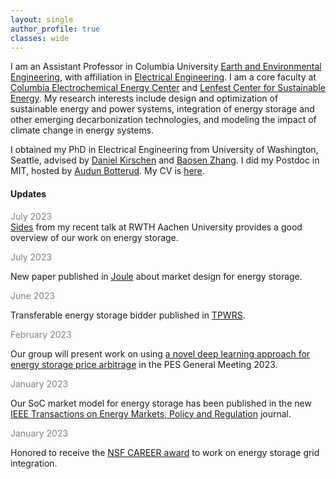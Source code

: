```yaml
---
layout: single
author_profile: true
classes: wide
---
```


I am an Assistant Professor in Columbia University [Earth and Environmental Engineering](https://eee.columbia.edu/), with affiliation in [Electrical Engineering](https://ee.columbia.edu/).
I am a core faculty at [Columbia Electrochemical Energy Center](https://ceec.engineering.columbia.edu/) and [Lenfest Center for Sustainable Energy](http://energy.columbia.edu/). My research interests include design and optimization of sustainable energy and power systems, integration of energy storage and other emerging decarbonization technologies, and modeling the impact of climate change in energy systems.

I obtained my PhD in Electrical Engineering from University of Washington, Seattle, advised by
[Daniel Kirschen](http://labs.ece.uw.edu/real/real_pe.html) and
[Baosen Zhang](https://zhangbaosen.github.io/). I did my Postdoc in MIT, hosted by [Audun Botterud](http://botterud.mit.edu/).
My CV is [here](assets/files/Xu_CV.pdf).



#### Updates
<span style="color:gray">July 2023</span><br>
  <a class="post-link" href="assets/files/Xu_Aachen.pdf">Sides</a> from my recent talk at RWTH Aachen University provides a good overview of our work on energy storage.

<font color='gray'>July 2023</font>
<p>
  New paper published in
  <a class="post-link" href="https://www.cell.com/joule/pdf/S2542-4351(23)00211-8.pdf">Joule</a> about market design for energy storage.
</p>

<font color='gray'>June 2023</font>
<p>
  Transferable energy storage bidder published in
  <a class="post-link" href="https://ieeexplore.ieee.org/document/10138051">TPWRS</a>.
</p>

<font color='gray'>February 2023</font>
<p>
  Our group will present work on using
  <a class="post-link" href="https://ieeexplore.ieee.org/document/10138051">a novel deep learning approach for energy storage price arbitrage</a> in the PES General Meeting 2023.
</p>

<font color='gray'>January 2023</font>
<p>
  Our SoC market model for energy storage has been published in the new
  <a class="post-link" href="https://ieeexplore.ieee.org/document/10021874">IEEE Transactions on Energy Markets, Policy and Regulation</a> journal.
</p>

<font color='gray'>January 2023</font>
<p>
  Honored to receive the
  <a class="post-link" href="https://www.nsf.gov/awardsearch/showAward?AWD_ID=2239046&HistoricalAwards=false">NSF CAREER award</a> to work on energy storage grid integration.
</p>
